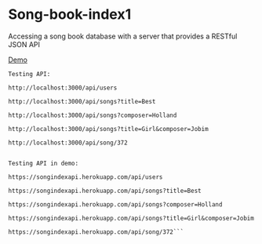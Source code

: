 # Song-book-index1
Accessing a song book database with a server that provides a RESTful JSON API

[Demo](https://songindexapi.herokuapp.com/api/songs)
```
Testing API:

http://localhost:3000/api/users

http://localhost:3000/api/songs?title=Best

http://localhost:3000/api/songs?composer=Holland

http://localhost:3000/api/songs?title=Girl&composer=Jobim

http://localhost:3000/api/song/372


Testing API in demo:

https://songindexapi.herokuapp.com/api/users

https://songindexapi.herokuapp.com/api/songs?title=Best

https://songindexapi.herokuapp.com/api/songs?composer=Holland

https://songindexapi.herokuapp.com/api/songs?title=Girl&composer=Jobim

https://songindexapi.herokuapp.com/api/song/372```

